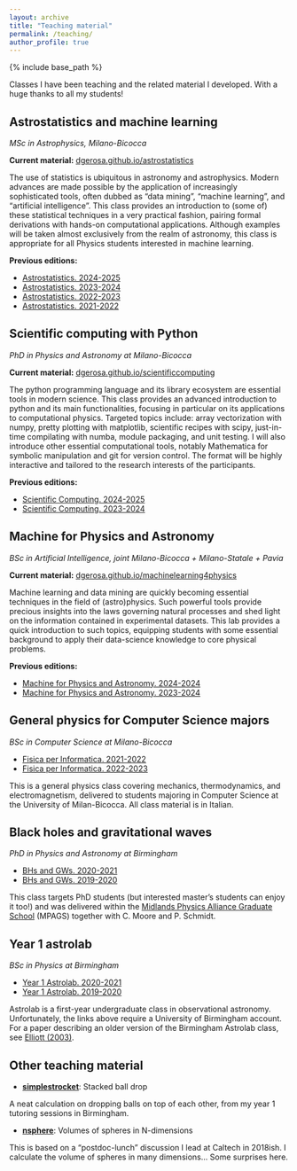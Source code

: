 ```yaml
---
layout: archive
title: "Teaching material"
permalink: /teaching/
author_profile: true
---
```


{% include base_path %}

Classes I have been teaching and the related material I developed. With a huge thanks to all my students!

## Astrostatistics and machine learning

_MSc in Astrophysics, Milano-Bicocca_

**Current material:** [dgerosa.github.io/astrostatistics](https://dgerosa.github.io/astrostatistics)

The use of statistics is ubiquitous in astronomy and astrophysics. Modern advances are made possible by the application of increasingly sophisticated tools, often dubbed as “data mining”, “machine learning”, and “artificial intelligence”. This class provides an introduction to (some of) these statistical techniques in a very practical fashion, pairing formal derivations with hands-on computational applications. Although examples will be taken almost exclusively from the realm of astronomy, this class is appropriate for all Physics students interested in machine learning.

**Previous editions:**

- [Astrostatistics. 2024-2025](https://github.com/dgerosa/astrostatistics_bicocca_2025)
- [Astrostatistics. 2023-2024](https://github.com/dgerosa/astrostatistics_bicocca_2024)
- [Astrostatistics. 2022-2023](https://github.com/dgerosa/astrostatistics_bicocca_2023)
- [Astrostatistics. 2021-2022](https://github.com/dgerosa/astrostatistics_bicocca_2022)

## Scientific computing with Python

_PhD in Physics and Astronomy at Milano-Bicocca_

**Current material:** [dgerosa.github.io/scientificcomputing](https://dgerosa.github.io/scientificcomputing)

The python programming language and its library ecosystem are essential tools in modern science. This class provides an advanced introduction to python and its main functionalities, focusing in particular on its applications to computational physics. Targeted topics include: array vectorization with numpy, pretty plotting with matplotlib, scientific recipes with scipy, just-in-time compilating with numba, module packaging, and unit testing. I will also introduce other essential computational tools, notably Mathematica for symbolic manipulation and git for version control. The format will be highly interactive and tailored to the research interests of the participants.

**Previous editions:**

- [Scientific Computing. 2024-2025](https://github.com/dgerosa/scientificcomputing_bicocca_2024)
- [Scientific Computing. 2023-2024](https://github.com/dgerosa/scientificcomputing_bicocca_2023)

## Machine for Physics and Astronomy

_BSc in Artificial Intelligence, joint Milano-Bicocca + Milano-Statale + Pavia_

**Current material:** [dgerosa.github.io/machinelearning4physics](https://dgerosa.github.io/machinelearning4physics)

Machine learning and data mining are quickly becoming essential techniques in the field of (astro)physics. Such powerful tools provide precious insights into the laws governing natural processes and shed light on the information contained in experimental datasets. This lab provides a quick introduction to such topics, equipping students with some essential background to apply their data-science knowledge to core physical problems.

**Previous editions:**

- [Machine for Physics and Astronomy. 2024-2024](https://github.com/dgerosa/machinelearning4physics_bicocca_2025)
- [Machine for Physics and Astronomy. 2023-2024](https://github.com/dgerosa/machinelearning4physics_bicocca_2024)

## General physics for Computer Science majors

_BSc in Computer Science at Milano-Bicocca_

- [Fisica per Informatica. 2021-2022](https://elearning.unimib.it/course/view.php?id=40253)
- [Fisica per Informatica. 2022-2023](https://elearning.unimib.it/course/view.php?id=46377)

This is a general physics class covering mechanics, thermodynamics, and electromagnetism, delivered to students majoring in Computer Science at the University of Milan-Bicocca. All class material is in Italian.

## Black holes and gravitational waves

_PhD in Physics and Astronomy at Birmingham_

- [BHs and GWs. 2020-2021](https://github.com/dgerosa/mpags_blackholesgravitationalwaves/tree/master)
- [BHs and GWs. 2019-2020](https://github.com/dgerosa/mpags_blackholesgravitationalwaves/tree/2019-2020)

This class targets PhD students (but interested master’s students can enjoy it too!) and was delivered within the [Midlands Physics Alliance Graduate School](https://warwick.ac.uk/fac/sci/physics/mpags) (MPAGS) together with C. Moore and P. Schmidt.

## Year 1 astrolab

_BSc in Physics at Birmingham_

- [Year 1 Astrolab. 2020-2021](https://canvas.bham.ac.uk/courses/51751)
- [Year 1 Astrolab. 2019-2020](https://canvas.bham.ac.uk/courses/39797)

Astrolab is a first-year undergraduate class in observational astronomy. Unfortunately, the links above require a University of Birmingham account. For a paper describing an older version of the Birmingham Astrolab class, see [Elliott (2003)](https://iopscience.iop.org/article/10.1088/0143-0807/24/2/307).

## Other teaching material

- **[simplestrocket](/simplestrocket/)**: Stacked ball drop

A neat calculation on dropping balls on top of each other, from my year 1 tutoring sessions in Birmingham.

- **[nsphere](/nsphere/)**: Volumes of spheres in N-dimensions

This is based on a “postdoc-lunch” discussion I lead at Caltech in 2018ish. I calculate the volume of spheres in many dimensions... Some surprises here.
